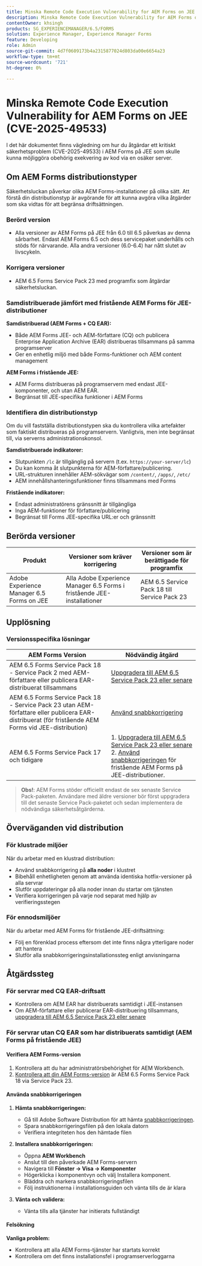 ```yaml
---
title: Minska Remote Code Execution Vulnerability for AEM Forms on JEE (CVE-2025-49533)
description: Minska Remote Code Execution Vulnerability for AEM Forms on JEE (CVE-2025-49533)
contentOwner: khsingh
products: SG_EXPERIENCEMANAGER/6.5/FORMS
solution: Experience Manager, Experience Manager Forms
feature: Developing
role: Admin
source-git-commit: 4d7f0609173b4a2315877024d803da00e6654a23
workflow-type: tm+mt
source-wordcount: '721'
ht-degree: 0%

---
```



# Minska Remote Code Execution Vulnerability for AEM Forms on JEE (CVE-2025-49533)

I det här dokumentet finns vägledning om hur du åtgärdar ett kritiskt säkerhetsproblem (CVE-2025-49533) i AEM Forms på JEE som skulle kunna möjliggöra obehörig exekvering av kod via en osäker server.

## Om AEM Forms distributionstyper

Säkerhetsluckan påverkar olika AEM Forms-installationer på olika sätt. Att förstå din distributionstyp är avgörande för att kunna avgöra vilka åtgärder som ska vidtas för att begränsa driftsättningen.

### Berörd version

* Alla versioner av AEM Forms på JEE från 6.0 till 6.5 påverkas av denna sårbarhet. Endast AEM Forms 6.5 och dess servicepaket underhålls och stöds för närvarande. Alla andra versioner (6.0-6.4) har nått slutet av livscykeln.

### Korrigera versioner

* AEM 6.5 Forms Service Pack 23 med programfix som åtgärdar säkerhetsluckan.

### Samdistribuerade jämfört med fristående AEM Forms för JEE-distributioner

**Samdistribuerad (AEM Forms + CQ EAR):**

* Både AEM Forms JEE- och AEM-författare (CQ) och publicera Enterprise Application Archive (EAR) distribueras tillsammans på samma programserver
* Ger en enhetlig miljö med både Forms-funktioner och AEM content management

**AEM Forms i fristående JEE:**

* AEM Forms distribueras på programservern med endast JEE-komponenter, och utan AEM EAR.
* Begränsat till JEE-specifika funktioner i AEM Forms

### Identifiera din distributionstyp

Om du vill fastställa distributionstypen ska du kontrollera vilka artefakter som faktiskt distribueras på programservern. Vanligtvis, men inte begränsat till, via serverns administrationskonsol.

**Samdistribuerade indikatorer:**

* Slutpunkten `/lc` är tillgänglig på servern (t.ex. `https://your-server/lc`)
* Du kan komma åt slutpunkterna för AEM-författare/publicering.
* URL-strukturen innehåller AEM-sökvägar som `/content/`, `/apps/`, `/etc/`
* AEM innehållshanteringsfunktioner finns tillsammans med Forms

**Fristående indikatorer:**

* Endast administratörens gränssnitt är tillgängliga
* Inga AEM-funktioner för författare/publicering
* Begränsat till Forms JEE-specifika URL:er och gränssnitt


## Berörda versioner

| Produkt | Versioner som kräver korrigering | Versioner som är berättigade för programfix |
|---------|-----------------------------|-----------------------------|
| Adobe Experience Manager 6.5 Forms on JEE | Alla Adobe Experience Manager 6.5 Forms i fristående JEE-installationer | AEM 6.5 Service Pack 18 till Service Pack 23 |

## Upplösning

### Versionsspecifika lösningar

| AEM Forms Version | Nödvändig åtgärd |
|---|---|
| AEM 6.5 Forms Service Pack 18 - Service Pack 2 med AEM-författare eller publicera EAR-distribuerat tillsammans | [Uppgradera till AEM 6.5 Service Pack 23 eller senare](/help/release-notes/release-notes.md) |
| AEM 6.5 Forms Service Pack 18 - Service Pack 23 utan AEM-författare eller publicera EAR-distribuerat (för fristående AEM Forms vid JEE-distribution) | [Använd snabbkorrigering](#apply-the-hotfix) |
| AEM 6.5 Forms Service Pack 17 och tidigare | &#x200B;1. [Uppgradera till AEM 6.5 Service Pack 23 eller senare](/help/release-notes/release-notes.md) <br> 2. [Använd snabbkorrigeringen](#apply-the-hotfix) för fristående AEM Forms på JEE-distributioner. |

> **Obs!**: AEM Forms stöder officiellt endast de sex senaste Service Pack-paketen. Användare med äldre versioner bör först uppgradera till det senaste Service Pack-paketet och sedan implementera de nödvändiga säkerhetsåtgärderna.

## Överväganden vid distribution

### För klustrade miljöer

När du arbetar med en klustrad distribution:

* Använd snabbkorrigering på **alla noder** i klustret
* Bibehåll enhetligheten genom att använda identiska hotfix-versioner på alla servrar
* Slutför uppdateringar på alla noder innan du startar om tjänsten
* Verifiera korrigeringen på varje nod separat med hjälp av verifieringsstegen

### För ennodsmiljöer

När du arbetar med AEM Forms för fristående JEE-driftsättning:

* Följ en förenklad process eftersom det inte finns några ytterligare noder att hantera
* Slutför alla snabbkorrigeringsinstallationssteg enligt anvisningarna

<!-- ## Vulnerability Verification

Before implementing the fix, verify if your system is vulnerable by executing the following tests:

### Test Commands

#### 1. Test with Exploitable Payload
```bash
curl -o /dev/null -s -w "Total time: %{time_total}\n" https://${FORMS_HOST}/FormServer/GetDocumentServlet?serDoc=H4sIAAAAAAAAAK1WTWxbRRCetR3bsZI2P80fhf4HkpS%2Bl5C2aXFEyA9tXV5IUEw4%2BGCtnxfnlffX3X3E6YEDElKvCC4ckRAcKIdISFQckLhy5gRCQkLigAQcygGp4md2nxOnIWqSNpH8dndmd76Zb2dmc%2Bc3aBEc%2Bm7Qt6gRScc1FrkTcEeuvRqxiH3w%2FegX96feWU9CogAp4dxiFuTswAsppzLgEnotddJUJ83ZTXm%2BHgJAAg2fDXjNoCG1V5iB57zAF0aFUV8dEMYMzpqnfv7o9q%2Fi1MfXEpB4AOUmvA3EgmzIg5BxuSahK0Z1qV8zlyR3%2FBoiItrUDmh24LrMlk4837ApjAZuxWVND%2B7%2F%2BeHgXX99IgFQDyV0BJEMI7kY4zpMrKYwrCQCPY%2BWDBH5xhbAOkV%2FDMeXjPvUNerClbYhOa0bReaFLpVMFHBsfX3hG%2F%2FOZ%2BNJSBegvez4VebLVyKvwngBDpXxgC9cJgsor5cgV66sSWYHVSYkJEulmRKky7ZLBS67SltomFWyvAUtZZ96TFGWsqCzvD2CB2%2BsKY9vDP7Fv4hroJf%2FHuip1X6IuVC3ifJEaebOvb6%2F0tniTw1x%2BtK3%2F3z1Naqfg%2FEMjBEYXxOBYNyhrhnSNTegVRFjXaXVGpPizJKMKsVGkIvxjgykCLyIlJpIqYmUmjGlpqbU3KDU1JSaPPKl4zFzuiKQLFtuGMtAmsARHZwTmEvaB%2BeWumACHbFLy4wLTITXCnMEyHUC7bOYFZL6cpm6EWv5%2FMT799778Y8XCKQnHd%2BROEkODS8TSM3iBeQgCR1t0AbtBA5bjs%2FiSyvGCF1WYCMARRhcN4QpueIIAhesRyAlT6BVJ8MbAfcI8CFrrwTNLcznSzvu9tzmXtEgiPEmV6pKrlG%2F6jKeV3HnXqrbLNS1k4EBApf36sJGLJvnCWSrgR15mOsEzu0rFDy6EvuEVM48fmAEPtkfl7siVqVnzhXnp%2BuOKKBId8AD4T%2FrNMypHHoULwhkGtwRmD4A5nJLQcRtdsVR2d3WyF5D1RwuC77PuO5DDNPlGQLHd0l7At07JD6GPWm7jfrraHa44gpnqleMEHyyXMZCrK%2Bh68PLbfAsnMvBWTCwoJcktd%2Bcp2GjAJ9serC4it6NTYxdnLh8cfzC%2BbFRbFbHrIfp83ASsAPgrwV%2FT0AGsji2ql4IOUjhHHsBfg%2BhxMSR4Ngy8iUcXtdbOvGb1kITuvDbFm%2BAbuyVgPMe6MVdfThXpvq1mSn1vijtdhPntYkTsbJhArRXR7UeQ4Wn8IQye%2Bx%2FZgt6tYPZS9rsSKzc0exxBE3o2Uk4hfBZGN4MWq2Vrv1TSBKrs%2Fv2u3fBXNebR3UgROlPa8wzMIhjTtP0NAxBa6TeqA7c%2B93mC3I0AwkCp3drlleCQL8YW3JjoXID3%2FjHfwFu%2FuL8Puld7T%2FoF2Bw1xcAg9pffQ3spb6SaPahWUz2nsWT27L4iNb36G%2BvTrjYXD%2BCtOJ%2FTymsKB6uEqirm26v%2FwfLba%2FhawoAAA%3D%3D
```

#### 2. Test with Non-Exploitable Payload
```bash
curl -o /dev/null -s -w "Total time: %{time_total}\n" https://${FORMS_HOST}/FormServer/GetDocumentServlet?serDoc=1234
```

**Note**: Replace `${FORMS_HOST}` with your actual Forms server hostname and port.

### Vulnerability Confirmation
* **Vulnerable System**: Response time ≥ 5 seconds for exploitable payload
* **Secure System**: Response time ~600ms for both payloads
* **Indicator**: Significant difference in response times confirms the vulnerability -->

## Åtgärdssteg

### För servrar med CQ EAR-driftsatt

* Kontrollera om AEM EAR har distribuerats samtidigt i JEE-instansen
* Om AEM-författare eller publicerar EAR-distribuering tillsammans, [uppgradera till AEM 6.5 Service Pack 23 eller senare](/help/release-notes/release-notes.md)

### För servrar utan CQ EAR som har distribuerats samtidigt (AEM Forms på fristående JEE)

#### Verifiera AEM Forms-version

1. Kontrollera att du har administratörsbehörighet för AEM Workbench.
1. [Kontrollera att din AEM Forms-version](https://experienceleaguecommunities.adobe.com/t5/adobe-experience-manager/how-find-the-aem-forms-version-using-the-aem-admin-or-system/m-p/603733) är AEM 6.5 Forms Service Pack 18 via Service Pack 23.

#### Använda snabbkorrigeringen

1. **Hämta snabbkorrigeringen:**
   * Gå till Adobe Software Distribution för att hämta [snabbkorrigeringen](https://nam04.safelinks.protection.outlook.com/?url=https%3A%2F%2Fexperience.adobe.com%2F%23%2Fdownloads%2Fcontent%2Fsoftware-distribution%2Fen%2Faem.html%3Fpackage%3D%2Fcontent%2Fsoftware-distribution%2Fen%2Fdetails.html%2Fcontent%2Fdam%2Faem%2Fpublic%2Fadobe%2Fpackages%2Fcq650%2Fhotfix%2FAEM%25206.5%2520Unauthenticated%2520RCE%2520in%2520LiveCycle&data=05%7C02%7Ckhsingh%40adobe.com%7Cf29c8505258840beed0408ddbe2956ff%7Cfa7b1b5a7b34438794aed2c178decee1%7C0%7C0%7C638875806949179671%7CUnknown%7CTWFpbGZsb3d8eyJFbXB0eU1hcGkiOnRydWUsIlYiOiIwLjAuMDAwMCIsIlAiOiJXaW4zMiIsIkFOIjoiTWFpbCIsIldUIjoyfQ%3D%3D%7C0%7C%7C%7C&sdata=0GELRBKwhkAFB6fmXNIsbsruBXquhhWX1BMGySEZutY%3D&reserved=0).
   * Spara snabbkorrigeringsfilen på den lokala datorn
   * Verifiera integriteten hos den hämtade filen

2. **Installera snabbkorrigeringen:**
   * Öppna **AEM Workbench**
   * Anslut till den påverkade AEM Forms-servern
   * Navigera till **Fönster → Visa → Komponenter**
   * Högerklicka i komponentvyn och välj Installera komponent.
   * Bläddra och markera snabbkorrigeringsfilen
   * Följ instruktionerna i installationsguiden och vänta tills de är klara

3. **Vänta och validera:**
   * Vänta tills alla tjänster har initierats fullständigt

#### Felsökning

**Vanliga problem:**

* Kontrollera att alla AEM Forms-tjänster har startats korrekt
* Kontrollera om det finns installationsfel i programserverloggarna

